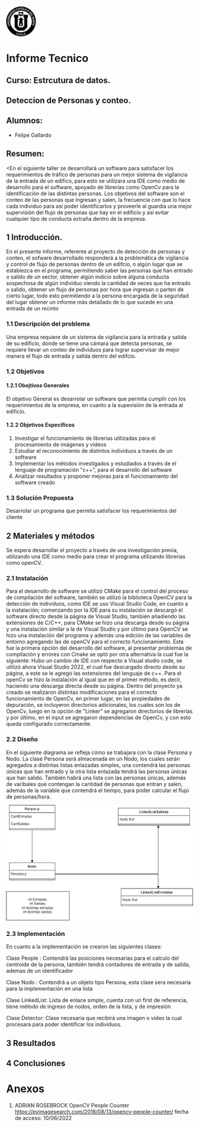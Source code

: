 ![UCN](https://github.com/FelipeIgnacioS/ED22-01-Gallardo/blob/main/Docs/images/60x60-ucn-negro.png)

# Informe Tecnico

## Curso: Estrcutura de datos.

## Deteccion de Personas y conteo.

## Alumnos:
   * Felipe Gallardo

## Resumen:
<En el siguiente taller se desarrollará un software para satisfacer los requerimientos de tráfico de personas para un mejor sistema de vigilancia de la entrada de un edifico, para esto se utilizara una IDE como medio de desarrollo para el software, apoyado de librerías como OpenCv para la identificación de las distintas personas. Los objetivos del software son el conteo de las personas que ingresan y salen, la frecuencia con que lo hace cada individuo para así poder identificarlos y proveerle al guardia una mejor supervisión del flujo de personas que hay en el edificio y así evitar cualquier tipo de conducta extraña dentro de la empresa.

## 1 Introducción.

En el presente informe, referente al proyecto de detección de personas y conteo, el sofware desarrollado responderá a la problemática de vigilancia y control de flujo de personas dentro de un edifcio, o algún lugar que se establezca en el programa, permitiendo saber las personas que han entrado o salido de un sector, obtener algún indicio sobre alguna conducta sospechosa de algún individuo viendo la cantidad de veces que ha entrado o salido, obtener un flujo de personas por hora que ingresan o parten de cierto lugar, todo esto permitiendo a la persona encargada de la seguridad del lugar obtener un informe más detallado de lo que sucede en una entrada de un recinto

### 1.1 Descripción del problema

Una empresa requiere de un sistema de vigilancia para la entrada y salida de su edificio, donde se tiene una cámara que detecta personas, se requiere llevar un conteo de individuos para lograr supervisar de mejor manera el flujo de entrada y salida dentro del edifcio.

### 1.2 Objetivos

#### 1.2.1 Obejtivos Generales

El objetivo General es desarrolar un software que permita cumplir con los requerimientos de la empresa, en cuanto a la supevisión de la entrada al edificio.

#### 1.2.2 Objetivos Específicos

  1. Investigar el funcionamiento de librerias utilizadas para el procesamiento de imágenes y videos
  2. Estudiar el reconocimiento de distintos individuos a través de un software
  3. Implementar los métodos investigados y estudiados a través de el lenguaje de programación "c++", para el desarrollo        del software
  4. Analizar resultados y proponer mejoras para el funcionamiento del software creado

### 1.3 Solución Propuesta

Desarrolar un programa que permita satisfacer los requerimientos del cliente

## 2 Materiales y métodos

Se espera desarrollar el proyecto a través de una investigación previa, utilizando una IDE como medio para crear el programa utilizando librerias como openCV.

### 2.1 Instalación

Para el desarrollo de software se utilizó CMake para el control del proceso de compilación del software, también se utilizó la biblioteca OpenCV para la detección de individuos, como IDE se uso Visual Studio Code, en cuanto a la instalación; comenzando por la IDE para su instalación se descargó el software directo desde la página de Visual Studio, también añadiendo las extensiones de C/C++, para CMake se hizo una descarga desde su página y una instalación similar a la de Visual Studio y por último para OpenCV se hizo una instalación del programa y además una edición de las variables de entorno agregando las de openCV para el correcto funcionamiento. Esta fue la primera opción del desarrollo del software, al presentar problemas de compilación y errores con Cmake se optó por otra alternativa la cual fue la siguiente:
Hubo un cambio de IDE con respecto a Visual studio code, se utilizó ahora Visual Studio 2022, el cual fue descargado directo desde su página, a este se le agregó las extensiones del lenguaje de c++. Para el openCv se hizo la instalación al igual que en el primer método, es decir, haciendo una descarga directa desde su página.
Dentro del proyecto ya creado se realizaron distintas modificaciones para el correcto funcionamiento de OpenCv, en primer lugar, en las propiedades de depuración, se incluyeron directorios adicionales, los cuales son los de OpenCv, luego en la opción de "Linker" se agregaron directorios de librerías y por último, en el input se agregaron dependencias de OpenCv, y con esto queda configurado correctamente.

### 2.2 Diseño

En el siguiente diagrama se refleja cómo se trabajara con la clase Persona y Nodo. La clase Persona será almacenada en un Nodo, los cuales serán agregados a distintas listas enlazadas simples, una contendrá las personas únicas que han entrado y la otra lista enlazada tendrá las personas únicas que han salido. También habrá una lista con las personas únicas, además de varibales que contengan la cantidad de personas que entran y salen, además de la variable que contendrá el tiempo, para poder calcular el flujo de personas/hora.

![Image Text](https://github.com/FelipeIgnacioS/ED22-01-Gallardo/blob/main/Docs/images/Diagrama.png) 

### 2.3 Implementación

En cuanto a la implementación se crearon las siguientes clases:

Clase People : Contendrá las posiciones necesarias para el calculo del centroide de la persona, también tendrá contadores de entrada y de salida, ademas de un identificador

Clase Nodo : Contendrá a un objeto tipo Persona, esta clase sera necesaria para la implementación en una lista

Clase LinkedList: Lista de enlace simple, cuenta con un first de referencia, tiene método de ingreso de nodos, orden de la lista, y de impresión

Clase Detector: Clase necesaria que recibirá una imagen o vídeo la cual procesara para poder identificar los individuos.

## 3 Resultados

## 4 Conclusiones 

# Anexos
1. ADRIAN ROSEBROCK OpenCV People Counter https://pyimagesearch.com/2018/08/13/opencv-people-counter/ fecha de acceso: 10/06/2022
